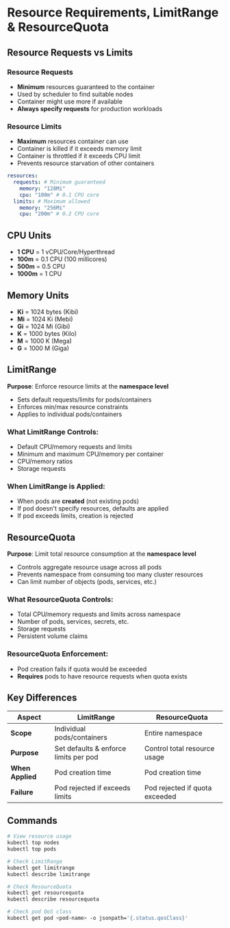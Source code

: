 # Resource Requirements, LimitRange & ResourceQuota

## Resource Requests vs Limits

### Resource Requests

- **Minimum** resources guaranteed to the container
- Used by scheduler to find suitable nodes
- Container might use more if available
- **Always specify requests** for production workloads

### Resource Limits

- **Maximum** resources container can use
- Container is killed if it exceeds memory limit
- Container is throttled if it exceeds CPU limit
- Prevents resource starvation of other containers

```yaml
resources:
  requests: # Minimum guaranteed
    memory: "128Mi"
    cpu: "100m" # 0.1 CPU core
  limits: # Maximum allowed
    memory: "256Mi"
    cpu: "200m" # 0.2 CPU core
```

## CPU Units

- **1 CPU** = 1 vCPU/Core/Hyperthread
- **100m** = 0.1 CPU (100 millicores)
- **500m** = 0.5 CPU
- **1000m** = 1 CPU

## Memory Units

- **Ki** = 1024 bytes (Kibi)
- **Mi** = 1024 Ki (Mebi)
- **Gi** = 1024 Mi (Gibi)
- **K** = 1000 bytes (Kilo)
- **M** = 1000 K (Mega)
- **G** = 1000 M (Giga)

## LimitRange

**Purpose**: Enforce resource limits at the **namespace level**

- Sets default requests/limits for pods/containers
- Enforces min/max resource constraints
- Applies to individual pods/containers

### What LimitRange Controls:

- Default CPU/memory requests and limits
- Minimum and maximum CPU/memory per container
- CPU/memory ratios
- Storage requests

### When LimitRange is Applied:

- When pods are **created** (not existing pods)
- If pod doesn't specify resources, defaults are applied
- If pod exceeds limits, creation is rejected

## ResourceQuota

**Purpose**: Limit total resource consumption at the **namespace level**

- Controls aggregate resource usage across all pods
- Prevents namespace from consuming too many cluster resources
- Can limit number of objects (pods, services, etc.)

### What ResourceQuota Controls:

- Total CPU/memory requests and limits across namespace
- Number of pods, services, secrets, etc.
- Storage requests
- Persistent volume claims

### ResourceQuota Enforcement:

- Pod creation fails if quota would be exceeded
- **Requires** pods to have resource requests when quota exists

## Key Differences

| Aspect           | LimitRange                            | ResourceQuota                  |
| ---------------- | ------------------------------------- | ------------------------------ |
| **Scope**        | Individual pods/containers            | Entire namespace               |
| **Purpose**      | Set defaults & enforce limits per pod | Control total resource usage   |
| **When Applied** | Pod creation time                     | Pod creation time              |
| **Failure**      | Pod rejected if exceeds limits        | Pod rejected if quota exceeded |

## Commands

```bash
# View resource usage
kubectl top nodes
kubectl top pods

# Check LimitRange
kubectl get limitrange
kubectl describe limitrange

# Check ResourceQuota
kubectl get resourcequota
kubectl describe resourcequota

# Check pod QoS class
kubectl get pod <pod-name> -o jsonpath='{.status.qosClass}'
```
